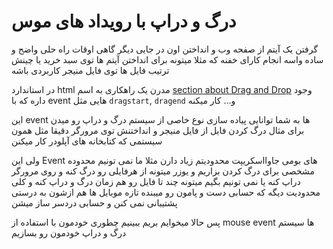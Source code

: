 <!---
ترجمه تیتر اول از متن
-->
# درگ و دراپ با رویداد های موس 

گرفتن یک آیتم از صفحه وب و انداختن اون در جایی دیگر گاهی اوقات راه حلی واضح و ساده واسه انجام کارای خفنه که مثلا میتونه برای انداختن آیتم ها توی سبد خرید یا چینش ترتیب فایل ها توی فایل منیجر کاربردی باشه 

در استاندارد
html 
مدرن یک راهکاری به اسم
[section about Drag and Drop](https://html.spec.whatwg.org/multipage/interaction.html#dnd) 
وجود داره که با 
event 
هایی مثل 
`dragstart`, `dragend`
و... کار میکنه 

این 
event 
ها به شما توانایی پیاده سازی نوع خاصی از سیستم درگ و دراپ رو میدن برای مثال درگ کردن فایل از فایل منیجر و انداختنش توی مرورگر دقیقا مثل همون سیستمی که کتابخانه های آپلودر کار میکنن 

ولی این 
Event 
های بومی جاوااسکریپت محدودیتم زیاد دارن مثلا ما نمی تونیم محدوده مشخصی برای درگ کردن بزاریم و یوزر میتونه از هرفایلی رو درگ کنه و روی مرورگر دراپ کنه یا نمی تونیم بگیم میتونه چند تا فایل رو هم زمان درگ و دراپ کنه و کلی محدودیت دیگه که حسابی دست و پامون رو میبنده تازه موبایل ها هم ازشون به درستی پشتیبانی نمی کنن و حسابی دردسر ساز میشن

پس حالا میخوایم بریم ببینیم چطوری خودمون با استفاده از 
mouse event 
ها سیستم درگ و دراپ خودمون رو بسازیم 